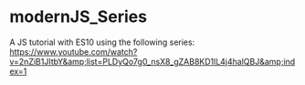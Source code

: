 # modernJS_Series
A JS tutorial with ES10 using the following series: https://www.youtube.com/watch?v=2nZiB1JItbY&amp;list=PLDyQo7g0_nsX8_gZAB8KD1lL4j4halQBJ&amp;index=1
